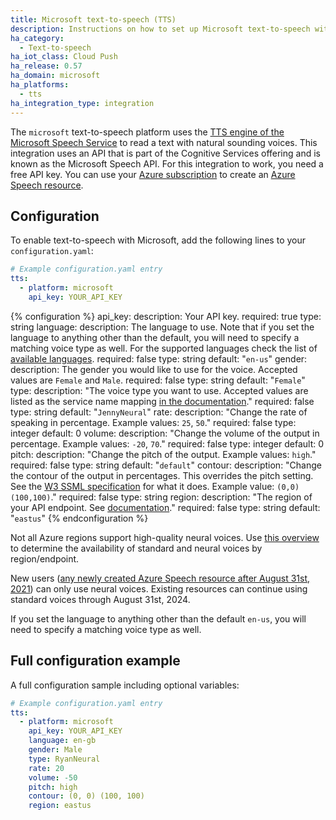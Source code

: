 ```yaml
---
title: Microsoft text-to-speech (TTS)
description: Instructions on how to set up Microsoft text-to-speech with Home Assistant.
ha_category:
  - Text-to-speech
ha_iot_class: Cloud Push
ha_release: 0.57
ha_domain: microsoft
ha_platforms:
  - tts
ha_integration_type: integration
---
```


The `microsoft` text-to-speech platform uses the [TTS engine of the Microsoft Speech Service](https://learn.microsoft.com/azure/cognitive-services/speech-service/text-to-speech) to read a text with natural sounding voices. This integration uses an API that is part of the Cognitive Services offering and is known as the Microsoft Speech API. For this integration to work, you need a free API key. You can use your [Azure subscription](https://azure.microsoft.com) to create an [Azure Speech resource](https://portal.azure.com/#create/Microsoft.CognitiveServicesSpeechServices).

## Configuration

To enable text-to-speech with Microsoft, add the following lines to your `configuration.yaml`:

```yaml
# Example configuration.yaml entry
tts:
  - platform: microsoft
    api_key: YOUR_API_KEY
```

{% configuration %}
api_key:
  description: Your API key.
  required: true
  type: string
language:
  description: The language to use. Note that if you set the language to anything other than the default, you will need to specify a matching voice type as well. For the supported languages check the list of [available languages](https://github.com/home-assistant/home-assistant/blob/dev/homeassistant/components/microsoft/tts.py#L20).
  required: false
  type: string
  default: "`en-us`"
gender:
  description: The gender you would like to use for the voice. Accepted values are `Female` and `Male`.
  required: false
  type: string
  default: "`Female`"
type:
  description: "The voice type you want to use. Accepted values are listed as the service name mapping [in the documentation](https://learn.microsoft.com/azure/cognitive-services/speech-service/language-support?tabs=tts)."
  required: false
  type: string
  default: "`JennyNeural`"
rate:
  description: "Change the rate of speaking in percentage. Example values: `25`, `50`."
  required: false
  type: integer
  default: 0
volume:
  description: "Change the volume of the output in percentage. Example values: `-20`, `70`."
  required: false
  type: integer
  default: 0
pitch:
  description: "Change the pitch of the output. Example values: `high`."
  required: false
  type: string
  default: "`default`"
contour:
  description: "Change the contour of the output in percentages. This overrides the pitch setting. See the [W3 SSML specification](https://www.w3.org/TR/speech-synthesis/#pitch_contour) for what it does. Example value: `(0,0) (100,100)`."
  required: false
  type: string
region:
  description: "The region of your API endpoint. See [documentation](https://learn.microsoft.com/azure/cognitive-services/speech-service/regions)."
  required: false
  type: string
  default: "`eastus`"
{% endconfiguration %}

<div class='note'>

Not all Azure regions support high-quality neural voices. Use [this overview](https://learn.microsoft.com/azure/cognitive-services/speech-service/regions) to determine the availability of standard and neural voices by region/endpoint.
 
New users ([any newly created Azure Speech resource after August 31st, 2021](https://learn.microsoft.com/azure/cognitive-services/speech-service/text-to-speech#more-about-neural-text-to-speech-features)) can only use neural voices. Existing resources can continue using standard voices through August 31st, 2024.

</div>

<div class='note'>

If you set the language to anything other than the default `en-us`, you will need to specify a matching voice type as well.

</div> 
 
## Full configuration example

A full configuration sample including optional variables:

```yaml
# Example configuration.yaml entry
tts:
  - platform: microsoft
    api_key: YOUR_API_KEY
    language: en-gb
    gender: Male
    type: RyanNeural
    rate: 20
    volume: -50
    pitch: high
    contour: (0, 0) (100, 100)
    region: eastus
```
